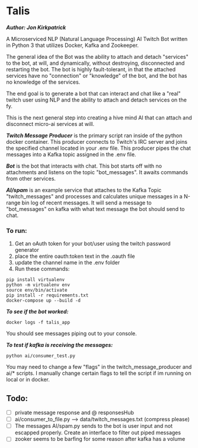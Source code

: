 # Talis

***Author: Jon Kirkpatrick***

A Microserviced NLP (Natural Language Processing) AI Twitch Bot written in Python 3 that utilizes Docker, Kafka and Zookeeper.

The general idea of the Bot was the ability to attach and detach "services" to the bot, at will, and dynamically, without destroying, disconnected and restarting the bot. The bot is highly fault-tolerant, in that the attached services have no "connection" or "knowledge" of the bot, and the bot has no knowledge of the services.

The end goal is to generate a bot that can interact and chat like a "real" twitch user using NLP and the ability to attach and detach services on the fy.

This is the next general step into creating a hive mind AI that can attach and disconnect micro-ai services at will.

***Twitch Message Producer*** is the primary script ran inside of the python docker container. This producer connects to Twitch's IRC server and joins the specified channel located in your .env file. This producer pipes the chat messages into a Kafka topic assigned in the .env file.

***Bot*** is the bot that interacts with chat. This bot starts off with no attachments and listens on the topic "bot_messages". It awaits commands from other services.

***AI/spam*** is an example service that attaches to the Kafka Topic "twitch_messages" and processes and calculates unique messages in a N-range bin log of recent messages. It will send a message to "bot_messages" on kafka with what text message the bot should send to chat.


### To run:

1. Get an oAuth token for your bot/user using the twitch password generator
2. place the entire oauth:token text in the .oauth file
3. update the channel name in the .env folder
4. Run these commands:

```
pip install virtualenv
python -m virtualenv env
source env/bin/activate
pip install -r requirements.txt
docker-compose up --build -d
```

***To see if the bot worked:***

```
docker logs -f talis_app
```

You should see messages piping out to your console.

***To test if kafka is receiving the messages:***
```
python ai/consumer_test.py
```

You may need to change a few "flags" in the twitch_message_producer and ai/* scripts. I manually change certain flags to tell the script if im running on local or in docker.

## Todo:
- [ ] private message response and @ responsesHub
- [ ] ai/consumer_to_file.py  --> data/twitch_messages.txt (compress please)
- [ ] The messages AI/spam.py sends to the bot is user input and not escapped properly. Create an interface to filter out piped messages
- [ ] zooker seems to be barfing for some reason after kafka has a volume

